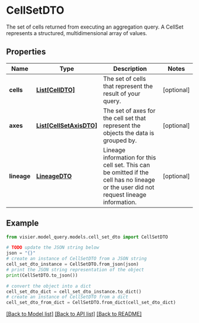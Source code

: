 # CellSetDTO

The set of cells returned from executing an aggregation query.  A CellSet represents a structured, multidimensional array of values.

## Properties

Name | Type | Description | Notes
------------ | ------------- | ------------- | -------------
**cells** | [**List[CellDTO]**](CellDTO.md) | The set of cells that represent the result of your query. | [optional] 
**axes** | [**List[CellSetAxisDTO]**](CellSetAxisDTO.md) | The set of axes for the cell set that represent the objects the data is grouped by. | [optional] 
**lineage** | [**LineageDTO**](LineageDTO.md) | Lineage information for this cell set. This can be omitted if the cell has no lineage or the user did not request lineage information. | [optional] 

## Example

```python
from visier.model_query.models.cell_set_dto import CellSetDTO

# TODO update the JSON string below
json = "{}"
# create an instance of CellSetDTO from a JSON string
cell_set_dto_instance = CellSetDTO.from_json(json)
# print the JSON string representation of the object
print(CellSetDTO.to_json())

# convert the object into a dict
cell_set_dto_dict = cell_set_dto_instance.to_dict()
# create an instance of CellSetDTO from a dict
cell_set_dto_from_dict = CellSetDTO.from_dict(cell_set_dto_dict)
```
[[Back to Model list]](../README.md#documentation-for-models) [[Back to API list]](../README.md#documentation-for-api-endpoints) [[Back to README]](../README.md)


